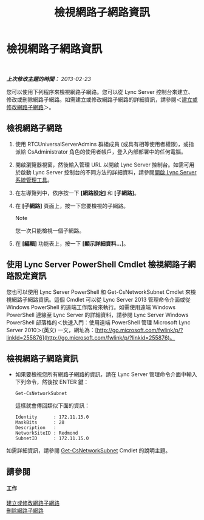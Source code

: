 ﻿---
title: 檢視網路子網路資訊
TOCTitle: 檢視網路子網路資訊
ms:assetid: 46f165f2-efe3-4cc1-9fee-a78b7f2ed41e
ms:mtpsurl: https://technet.microsoft.com/zh-tw/library/JJ688044(v=OCS.15)
ms:contentKeyID: 49890044
ms.date: 08/10/2015
mtps_version: v=OCS.15
ms.translationtype: HT
---

# 檢視網路子網路資訊

 

_**上次修改主題的時間：** 2013-02-23_

您可以使用下列程序來檢視網路子網路。您可以從 Lync Server 控制台來建立、修改或刪除網路子網路。如需建立或修改網路子網路的詳細資訊，請參閱＜[建立或修改網路子網路](lync-server-2013-create-or-modify-network-subnets.md)＞。

## 檢視網路子網路

1.  使用 RTCUniversalServerAdmins 群組成員 (或具有相等使用者權限)，或指派給 CsAdministrator 角色的使用者帳戶，登入內部部署中的任何電腦。

2.  開啟瀏覽器視窗，然後輸入管理 URL 以開啟 Lync Server 控制台。如需可用於啟動 Lync Server 控制台的不同方法的詳細資料，請參閱[開啟 Lync Server 系統管理工具](lync-server-2013-open-lync-server-administrative-tools.md)。

3.  在左導覽列中，依序按一下 **\[網路設定\]** 和 **\[子網路\]**。

4.  在 **\[子網路\]** 頁面上，按一下您要檢視的子網路。
    
    > [!NOTE]  
    > 您一次只能檢視一個子網路。
    


5.  在 **\[編輯\]** 功能表上，按一下 **\[顯示詳細資料...\]**。

## 使用 Lync Server PowerShell Cmdlet 檢視網路子網路設定資訊

您也可以使用 Lync Server PowerShell 和 Get-CsNetworkSubnet Cmdlet 來檢視網路子網路資訊。這個 Cmdlet 可以從 Lync Server 2013 管理命令介面或從 Windows PowerShell 的遠端工作階段來執行。如需使用遠端 Windows PowerShell 連線至 Lync Server 的詳細資料，請參閱 Lync Server Windows PowerShell 部落格的＜快速入門：使用遠端 PowerShell 管理 Microsoft Lync Server 2010＞(英文) 一文，網址為：[http://go.microsoft.com/fwlink/p/?linkId=255876](http://go.microsoft.com/fwlink/p/?linkid=255876)。

## 檢視網路子網路資訊

  - 如果要檢視您所有網路子網路的資訊，請在 Lync Server 管理命令介面中輸入下列命令，然後按 ENTER 鍵：
    
        Get-CsNetworkSubnet
    
    這樣就會傳回類似下面的資訊：
    
        Identity      : 172.11.15.0
        MaskBits      : 28
        Description   :
        NetworkSiteID : Redmond
        SubnetID      : 172.11.15.0

如需詳細資訊，請參閱 [Get-CsNetworkSubnet](https://docs.microsoft.com/en-us/powershell/module/skype/Get-CsNetworkSubnet) Cmdlet 的說明主題。

## 請參閱

#### 工作

[建立或修改網路子網路](lync-server-2013-create-or-modify-network-subnets.md)  
[刪除網路子網路](lync-server-2013-deleting-network-subnets.md)

